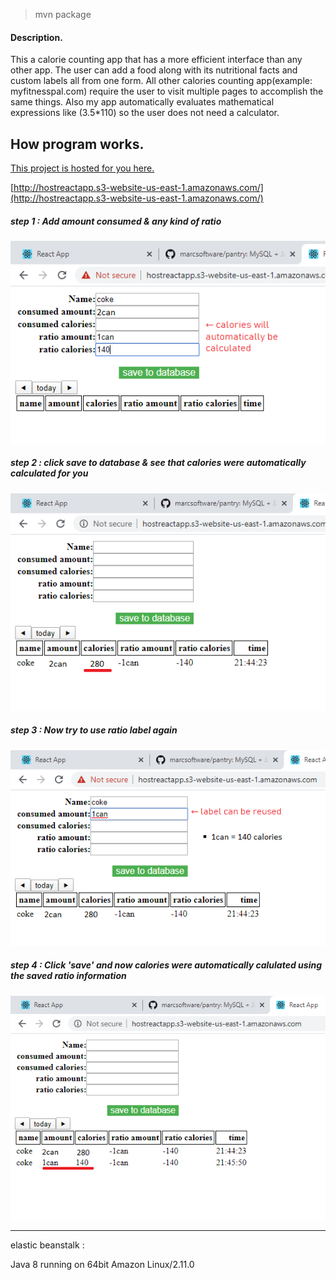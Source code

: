 > mvn package

#### Description.

This a calorie counting app that has a more efficient interface than any other app.  The user can add a food along with its nutritional facts and custom labels all from one form.
All other calories counting app(example: myfitnesspal.com) require the user to visit multiple pages to accomplish the same things. Also my app automatically evaluates mathematical expressions like (3.5*110) so the user does not need a calculator. 


## How program works.

[This project is hosted for you here.](http://hostreactapp.s3-website-us-east-1.amazonaws.com)

[http://hostreactapp.s3-website-us-east-1.amazonaws.com/](http://hostreactapp.s3-website-us-east-1.amazonaws.com/)

##### step 1 : Add amount consumed & any kind of ratio

![1]

##### step 2 : click save to database & see that calories were automatically calculated for you
![2]

##### step 3 : Now try to use ratio label again
![3]

##### step 4 : Click 'save' and now calories were automatically calulated using the saved ratio information
![4]

[1]: images/1.png "step one"
[2]: images/2.png "step two"
[3]: images/3.png "step three"
[4]: images/4.png "step four"

------

elastic beanstalk :

Java 8 running on 64bit Amazon Linux/2.11.0